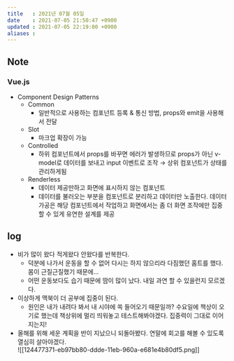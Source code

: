 ```yaml
---
title   : 2021년 07월 05일 
date    : 2021-07-05 21:50:47 +0900
updated : 2021-07-05 22:19:00 +0900
aliases : 
---
```

## Note
### Vue.js  
- Component Design Patterns  
  - Common 
    - 일반적으로 사용하는 컴포넌트 등록 & 통신 방법, props와 emit을 사용해서 전달 
  - Slot
    - 마크업 확장이 가능  
  - Controlled
    - 하위 컴포넌트에서 props를 바꾸면 에러가 발생하므로 props가 아닌 v-model로 데이터를 보내고 input 이벤트로 조작 → 상위 컴포넌트가 상태를 관리하게됨   
  - Renderless 
    - 데이터 제공만하고 화면에 표시하지 않는 컴포넌트  
    - 데이터를 불러오는 부분을 컴포넌트로 분리하고 데이터만 노출한다. 데이터 가공은 해당 컴포넌트에서 작업하고 화면에서는 좀 더 화면 조작에만 집중할 수 있게 유연한 설계를 제공  

## log  
- 비가 많이 왔다 적게왔다 안왔다를 반복한다.  
  - 덕분에 나가서 운동을 할 수 없어 다시는 하지 않으리라 다짐했던 홈트를 했다. 몸이 근질근질했기 때문에...
  - 어떤 운동보다도 습기 때문에 땀이 많이 났다. 내일 과연 할 수 있을런지 모르겠다.  
- 이상하게 맥북이 더 공부에 집중이 된다.  
  - 원인은 내가 내려다 봐서 내 시야에 쏙 들어오기 때문일까? 수요일에 책상이 오기로 했는데 책상위에 멀리 띄워놓고 테스트해봐야겠다. 집중력이 그대로 이어지는지!  
- 올해를 위해 세운 계획을 반이 지났으니 되돌아봤다. 연말에 회고를 해볼 수 있도록 열심히 살아야겠다.  
 ![[124477371-eb97bb80-ddde-11eb-960a-e681e4b80df5.png]] 
